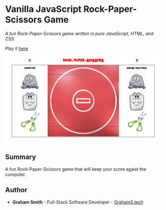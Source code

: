 # Vanilla JavaScript Rock-Paper-Scissors Game

*A fun Rock-Paper-Scissors game written in pure JavaScript, HTML, and CSS*

Play it [here](https://GrahamS-Tech.github.io/Rock-Paper-Scissors/)

![App Screenshot](/Images/RPS-SS.png)

## Summary
A fun Rock-Paper-Scissors game that will keep your score agaist the computer.

## Author
- **Graham Smith** - Full-Stack Software Developer - [GrahamS.tech](https://www.grahams.tech)